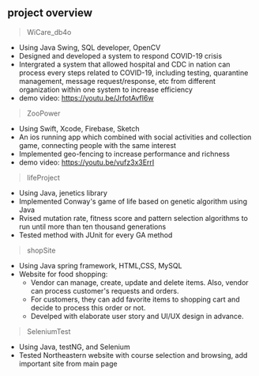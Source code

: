 ## project overview

> WiCare_db4o

- Using Java Swing, SQL developer, OpenCV
- Designed and developed a system to respond COVID-19 crisis
- Intergrated a system that allowed hospital and CDC in nation can process every steps related to COVID-19, including testing, quarantine management, message request/response, etc from different organization within one system to increase efficiency
- demo video: https://youtu.be/JrfotAvfI6w

> ZooPower

- Using Swift, Xcode, Firebase, Sketch
- An ios running app which combined with social activities and collection game, connecting people with the same interest
- Implemented geo-fencing to increase performance and richness
- demo video: https://youtu.be/vufz3x3ErrI

> lifeProject

- Using Java, jenetics library
- Implemented Conway's game of life based on genetic algorithm using Java
- Rvised mutation rate, fitness score and pattern selection algorithms to run until more than ten thousand generations
- Tested method with JUnit for every GA method

> shopSite

- Using Java spring framework, HTML,CSS, MySQL
- Website for food shopping:
  - Vendor can manage, create, update and delete items. Also, vendor can process customer's requests and orders.
  - For customers, they can add favorite items to shopping cart and decide to process this order or not.
  - Develped with elaborate user story and UI/UX design in advance.

>SeleniumTest

- Using Java, testNG, and Selenium
- Tested Northeastern website with course selection and browsing, add important site from main page 

